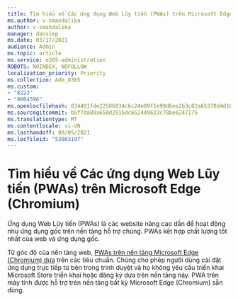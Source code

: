 ```yaml
---
title: Tìm hiểu về Các ứng dụng Web Lũy tiến (PWAs) trên Microsoft Edge (Chromium)
ms.author: v-smandalika
author: v-smandalika
manager: dansimp
ms.date: 03/17/2021
audience: Admin
ms.topic: article
ms.service: o365-administration
ROBOTS: NOINDEX, NOFOLLOW
localization_priority: Priority
ms.collection: Adm_O365
ms.custom:
- "8223"
- "9004596"
ms.openlocfilehash: 834491fde22586034c6c24e09f1e99d6ee2b3c82a65370d4d18edc3e108f5f41
ms.sourcegitcommit: b5f7da89a650d2915dc652449623c78be6247175
ms.translationtype: MT
ms.contentlocale: vi-VN
ms.lasthandoff: 08/05/2021
ms.locfileid: "53963197"
---
```

# <a name="learn-about-the-progressive-web-apps-pwas-on-microsoft-edge-chromium"></a>Tìm hiểu về Các ứng dụng Web Lũy tiến (PWAs) trên Microsoft Edge (Chromium)

Ứng dụng Web Lũy tiến (PWAs) là các website nâng cao dần để hoạt động như ứng dụng gốc trên nền tảng hỗ trợ chúng. PWAs kết hợp chất lượng tốt nhất của web và ứng dụng gốc.

Từ góc độ của nền tảng web, [PWAs trên nền tảng Microsoft Edge (Chromium) dựa](https://docs.microsoft.com/microsoft-edge/progressive-web-apps-chromium/#pwas-on-microsoft-edge-chromium) trên các tiêu chuẩn. Chúng cho phép người dùng cài đặt ứng dụng trực tiếp từ bên trong trình duyệt và họ không yêu cầu triển khai Microsoft Store triển khai hoặc đăng ký dựa trên nền tảng này. PWA trên máy tính được hỗ trợ trên nền tảng bất kỳ Microsoft Edge (Chromium) sẵn dùng.

